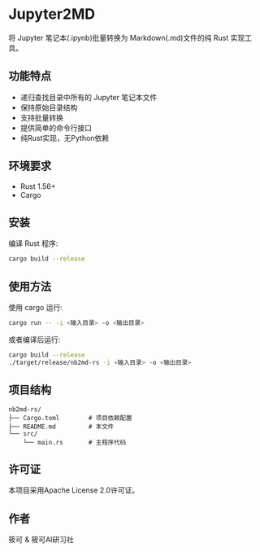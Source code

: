 # Jupyter2MD

将 Jupyter 笔记本(.ipynb)批量转换为 Markdown(.md)文件的纯 Rust 实现工具。

## 功能特点

- 递归查找目录中所有的 Jupyter 笔记本文件
- 保持原始目录结构
- 支持批量转换
- 提供简单的命令行接口
- 纯Rust实现，无Python依赖

## 环境要求

- Rust 1.56+
- Cargo

## 安装

编译 Rust 程序:

```bash
cargo build --release
```

## 使用方法

使用 cargo 运行:

```bash
cargo run -- -i <输入目录> -o <输出目录>
```

或者编译后运行:

```bash
cargo build --release
./target/release/nb2md-rs -i <输入目录> -o <输出目录>
```

## 项目结构

```
nb2md-rs/
├── Cargo.toml        # 项目依赖配置
├── README.md         # 本文件
└── src/
    └── main.rs       # 主程序代码
```

## 许可证

本项目采用Apache License 2.0许可证。

## 作者

筱可 & 筱可AI研习社
